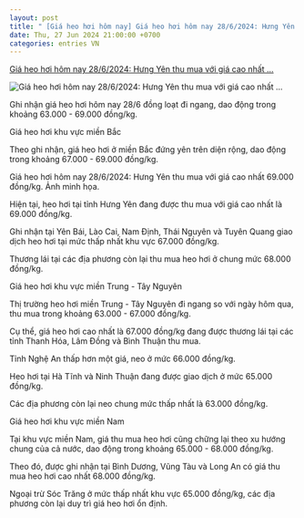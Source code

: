 ```yaml
---
layout: post
title: " [Giá heo hơi hôm nay] Giá heo hơi hôm nay 28/6/2024: Hưng Yên thu mua với giá cao nhất ..."
date: Thu, 27 Jun 2024 21:00:00 +0700
categories: entries VN
---
```

[Giá heo hơi hôm nay 28/6/2024: Hưng Yên thu mua với giá cao nhất ...](https://kinhtedothi.vn/gia-heo-hoi-hom-nay-28-6-2024-hung-yen-thu-mua-voi-gia-cao-nhat-69-000-dong-kg.html)

![Giá heo hơi hôm nay 28/6/2024: Hưng Yên thu mua với giá cao nhất ...](https://static.kinhtedothi.vn/640x360/images/upload//2024/06/28/8.png)

Ghi nhận giá heo hơi hôm nay 28/6 đồng loạt đi ngang, dao động trong khoảng 63.000 - 69.000 đồng/kg.

Giá heo hơi khu vực miền Bắc

Theo ghi nhận, giá heo hơi ở miền Bắc đứng yên trên diện rộng, dao động trong khoảng 67.000 - 69.000 đồng/kg.

Giá heo hơi hôm nay 28/6/2024: Hưng Yên thu mua với giá cao nhất 69.000 đồng/kg. Ảnh minh họa.

Hiện tại, heo hơi tại tỉnh Hưng Yên đang được thu mua với giá cao nhất là 69.000 đồng/kg.

Ghi nhận tại Yên Bái, Lào Cai, Nam Định, Thái Nguyên và Tuyên Quang giao dịch heo hơi tại mức thấp nhất khu vực 67.000 đồng/kg.

Thương lái tại các địa phương còn lại thu mua heo hơi ở chung mức 68.000 đồng/kg.

Giá heo hơi khu vực miền Trung - Tây Nguyên

Thị trường heo hơi miền Trung - Tây Nguyên đi ngang so với ngày hôm qua, thu mua trong khoảng 63.000 - 67.000 đồng/kg.

Cụ thể, giá heo hơi cao nhất là 67.000 đồng/kg đang được thương lái tại các tỉnh Thanh Hóa, Lâm Đồng và Bình Thuận thu mua.

Tỉnh Nghệ An thấp hơn một giá, neo ở mức 66.000 đồng/kg.

Heo hơi tại Hà Tĩnh và Ninh Thuận đang được giao dịch ở mức 65.000 đồng/kg.

Các địa phương còn lại neo chung mức thấp nhất là 63.000 đồng/kg.

Giá heo hơi khu vực miền Nam

Tại khu vực miền Nam, giá thu mua heo hơi cũng chững lại theo xu hướng chung của cả nước, dao động trong khoảng 65.000 - 68.000 đồng/kg.

Theo đó, được ghi nhận tại Bình Dương, Vũng Tàu và Long An có giá thu mua heo hơi cao nhất 68.000 đồng/kg.

Ngoại trừ Sóc Trăng ở mức thấp nhất khu vực 65.000 đồng/kg, các địa phương còn lại duy trì giá heo hơi ổn định.

